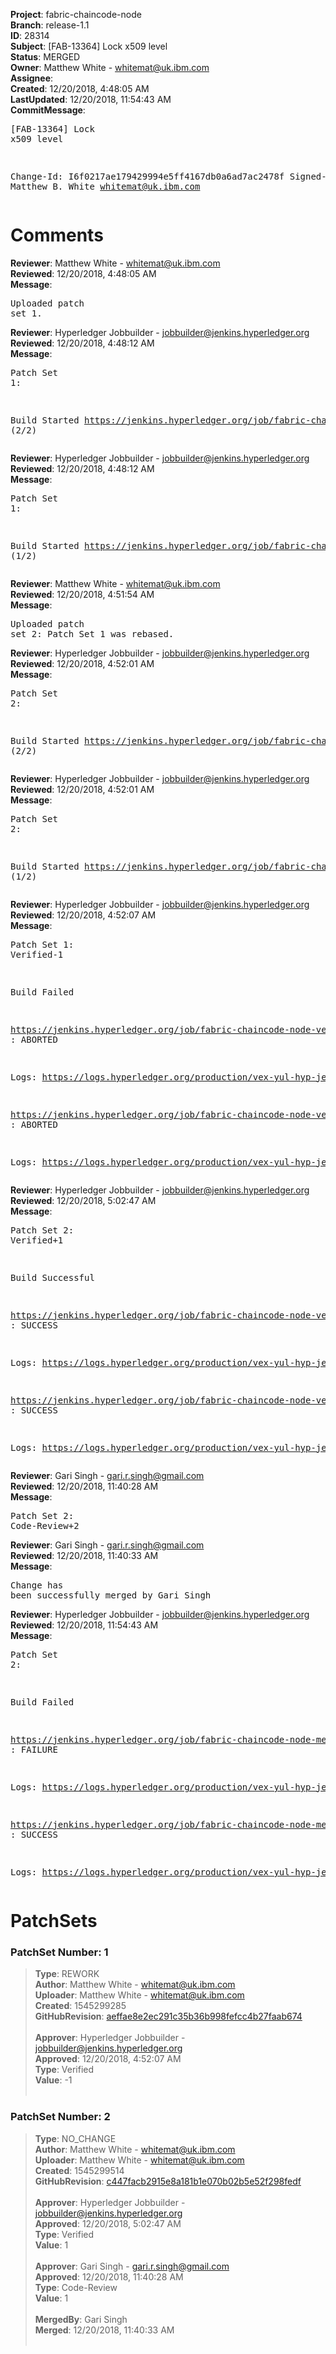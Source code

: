 <strong>Project</strong>: fabric-chaincode-node<br><strong>Branch</strong>: release-1.1<br><strong>ID</strong>: 28314<br><strong>Subject</strong>: [FAB-13364] Lock x509 level<br><strong>Status</strong>: MERGED<br><strong>Owner</strong>: Matthew White - whitemat@uk.ibm.com<br><strong>Assignee</strong>:<br><strong>Created</strong>: 12/20/2018, 4:48:05 AM<br><strong>LastUpdated</strong>: 12/20/2018, 11:54:43 AM<br><strong>CommitMessage</strong>:<br><pre>[FAB-13364] Lock x509 level

Change-Id: I6f0217ae179429994e5ff4167db0a6ad7ac2478f
Signed-off-by: Matthew B. White <whitemat@uk.ibm.com>
</pre><h1>Comments</h1><strong>Reviewer</strong>: Matthew White - whitemat@uk.ibm.com<br><strong>Reviewed</strong>: 12/20/2018, 4:48:05 AM<br><strong>Message</strong>: <pre>Uploaded patch set 1.</pre><strong>Reviewer</strong>: Hyperledger Jobbuilder - jobbuilder@jenkins.hyperledger.org<br><strong>Reviewed</strong>: 12/20/2018, 4:48:12 AM<br><strong>Message</strong>: <pre>Patch Set 1:

Build Started https://jenkins.hyperledger.org/job/fabric-chaincode-node-verify-s390x/201/ (2/2)</pre><strong>Reviewer</strong>: Hyperledger Jobbuilder - jobbuilder@jenkins.hyperledger.org<br><strong>Reviewed</strong>: 12/20/2018, 4:48:12 AM<br><strong>Message</strong>: <pre>Patch Set 1:

Build Started https://jenkins.hyperledger.org/job/fabric-chaincode-node-verify-x86_64/204/ (1/2)</pre><strong>Reviewer</strong>: Matthew White - whitemat@uk.ibm.com<br><strong>Reviewed</strong>: 12/20/2018, 4:51:54 AM<br><strong>Message</strong>: <pre>Uploaded patch set 2: Patch Set 1 was rebased.</pre><strong>Reviewer</strong>: Hyperledger Jobbuilder - jobbuilder@jenkins.hyperledger.org<br><strong>Reviewed</strong>: 12/20/2018, 4:52:01 AM<br><strong>Message</strong>: <pre>Patch Set 2:

Build Started https://jenkins.hyperledger.org/job/fabric-chaincode-node-verify-s390x/202/ (2/2)</pre><strong>Reviewer</strong>: Hyperledger Jobbuilder - jobbuilder@jenkins.hyperledger.org<br><strong>Reviewed</strong>: 12/20/2018, 4:52:01 AM<br><strong>Message</strong>: <pre>Patch Set 2:

Build Started https://jenkins.hyperledger.org/job/fabric-chaincode-node-verify-x86_64/205/ (1/2)</pre><strong>Reviewer</strong>: Hyperledger Jobbuilder - jobbuilder@jenkins.hyperledger.org<br><strong>Reviewed</strong>: 12/20/2018, 4:52:07 AM<br><strong>Message</strong>: <pre>Patch Set 1: Verified-1

Build Failed 

https://jenkins.hyperledger.org/job/fabric-chaincode-node-verify-s390x/201/ : ABORTED

Logs: https://logs.hyperledger.org/production/vex-yul-hyp-jenkins-3/fabric-chaincode-node-verify-s390x/201

https://jenkins.hyperledger.org/job/fabric-chaincode-node-verify-x86_64/204/ : ABORTED

Logs: https://logs.hyperledger.org/production/vex-yul-hyp-jenkins-3/fabric-chaincode-node-verify-x86_64/204</pre><strong>Reviewer</strong>: Hyperledger Jobbuilder - jobbuilder@jenkins.hyperledger.org<br><strong>Reviewed</strong>: 12/20/2018, 5:02:47 AM<br><strong>Message</strong>: <pre>Patch Set 2: Verified+1

Build Successful 

https://jenkins.hyperledger.org/job/fabric-chaincode-node-verify-s390x/202/ : SUCCESS

Logs: https://logs.hyperledger.org/production/vex-yul-hyp-jenkins-3/fabric-chaincode-node-verify-s390x/202

https://jenkins.hyperledger.org/job/fabric-chaincode-node-verify-x86_64/205/ : SUCCESS

Logs: https://logs.hyperledger.org/production/vex-yul-hyp-jenkins-3/fabric-chaincode-node-verify-x86_64/205</pre><strong>Reviewer</strong>: Gari Singh - gari.r.singh@gmail.com<br><strong>Reviewed</strong>: 12/20/2018, 11:40:28 AM<br><strong>Message</strong>: <pre>Patch Set 2: Code-Review+2</pre><strong>Reviewer</strong>: Gari Singh - gari.r.singh@gmail.com<br><strong>Reviewed</strong>: 12/20/2018, 11:40:33 AM<br><strong>Message</strong>: <pre>Change has been successfully merged by Gari Singh</pre><strong>Reviewer</strong>: Hyperledger Jobbuilder - jobbuilder@jenkins.hyperledger.org<br><strong>Reviewed</strong>: 12/20/2018, 11:54:43 AM<br><strong>Message</strong>: <pre>Patch Set 2:

Build Failed 

https://jenkins.hyperledger.org/job/fabric-chaincode-node-merge-x86_64/50/ : FAILURE

Logs: https://logs.hyperledger.org/production/vex-yul-hyp-jenkins-3/fabric-chaincode-node-merge-x86_64/50

https://jenkins.hyperledger.org/job/fabric-chaincode-node-merge-s390x/51/ : SUCCESS

Logs: https://logs.hyperledger.org/production/vex-yul-hyp-jenkins-3/fabric-chaincode-node-merge-s390x/51</pre><h1>PatchSets</h1><h3>PatchSet Number: 1</h3><blockquote><strong>Type</strong>: REWORK<br><strong>Author</strong>: Matthew White - whitemat@uk.ibm.com<br><strong>Uploader</strong>: Matthew White - whitemat@uk.ibm.com<br><strong>Created</strong>: 1545299285<br><strong>GitHubRevision</strong>: [aeffae8e2ec291c35b36b998fefcc4b27faab674](https://github.com/hyperledger/fabric-chaincode-node/commit/aeffae8e2ec291c35b36b998fefcc4b27faab674)<br><br><strong>Approver</strong>: Hyperledger Jobbuilder - jobbuilder@jenkins.hyperledger.org<br><strong>Approved</strong>: 12/20/2018, 4:52:07 AM<br><strong>Type</strong>: Verified<br><strong>Value</strong>: -1<br><br></blockquote><h3>PatchSet Number: 2</h3><blockquote><strong>Type</strong>: NO_CHANGE<br><strong>Author</strong>: Matthew White - whitemat@uk.ibm.com<br><strong>Uploader</strong>: Matthew White - whitemat@uk.ibm.com<br><strong>Created</strong>: 1545299514<br><strong>GitHubRevision</strong>: [c447facb2915e8a181b1e070b02b5e52f298fedf](https://github.com/hyperledger/fabric-chaincode-node/commit/c447facb2915e8a181b1e070b02b5e52f298fedf)<br><br><strong>Approver</strong>: Hyperledger Jobbuilder - jobbuilder@jenkins.hyperledger.org<br><strong>Approved</strong>: 12/20/2018, 5:02:47 AM<br><strong>Type</strong>: Verified<br><strong>Value</strong>: 1<br><br><strong>Approver</strong>: Gari Singh - gari.r.singh@gmail.com<br><strong>Approved</strong>: 12/20/2018, 11:40:28 AM<br><strong>Type</strong>: Code-Review<br><strong>Value</strong>: 1<br><br><strong>MergedBy</strong>: Gari Singh<br><strong>Merged</strong>: 12/20/2018, 11:40:33 AM<br><br></blockquote>
